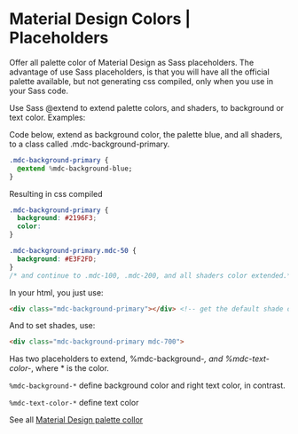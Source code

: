 # Material Design Colors | Placeholders

Offer all palette color of Material Design as Sass placeholders.
The advantage of use Sass placeholders, is that you will have all the official palette available, but not generating css compiled, only when you use in your Sass code.

Use Sass @extend to extend palette colors, and shaders, to background or text color. Examples:

Code below, extend as background color, the palette blue, and all shaders, to a class called .mdc-background-primary.

```sass
.mdc-background-primary {
  @extend %mdc-background-blue;
}
```

Resulting in css compiled

```css
.mdc-background-primary {
  background: #2196F3;
  color: 
}

.mdc-background-primary.mdc-50 {
  background: #E3F2FD;
}
/* and continue to .mdc-100, .mdc-200, and all shaders color extended.*/
```


In your html, you just use:

```html
<div class="mdc-background-primary"></div> <!-- get the default shade of primary color setted, in this case, blue color. -->
```

And to set shades, use:

```html
<div class="mdc-background-primary mdc-700">
```

Has two placeholders to extend, %mdc-background-*, and %mdc-text-color-*, where * is the color.

```%mdc-background-*``` define background color and right text color, in contrast.

```%mdc-text-color-*``` define text color

See all [Material Design palette collor](https://www.google.com/design/spec/style/color.html#color-color-palette)
